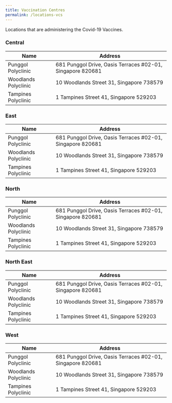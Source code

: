 ```yaml
---
title: Vaccination Centres
permalink: /locations-vcs
---
```


Locations that are administering the Covid-19 Vaccines.

###  **Central**
<table>
  <thead>
    <tr>
      <th>Name</th>
      <th>Address</th>
    </tr>
  </thead>
  <tbody>
    <!--start of row-->
    <tr>
      <td>Punggol Polyclinic</td>
      <td>681 Punggol Drive, Oasis Terraces #02-01, Singapore 820681</td>
    </tr>
    <!--end of row-->
    <!--start of row-->
    <tr>
      <td>Woodlands Polyclinic</td>
      <td>10 Woodlands Street 31, Singapore 738579</td>
    </tr>
    <!--end of row-->
    <!--start of row-->
    <tr>
      <td>Tampines Polyclinic</td>
      <td>1 Tampines Street 41, Singapore 529203</td>
    </tr>
    <!--end of row-->
  </tbody>
</table>


### **East**
<table>
  <thead>
    <tr>
      <th>Name</th>
      <th>Address</th>
    </tr>
  </thead>
  <tbody>
    <!--start of row-->
    <tr>
      <td>Punggol Polyclinic</td>
      <td>681 Punggol Drive, Oasis Terraces #02-01, Singapore 820681</td>
    </tr>
    <!--end of row-->
    <!--start of row-->
    <tr>
      <td>Woodlands Polyclinic</td>
      <td>10 Woodlands Street 31, Singapore 738579</td>
    </tr>
    <!--end of row-->
    <!--start of row-->
    <tr>
      <td>Tampines Polyclinic</td>
      <td>1 Tampines Street 41, Singapore 529203</td>
    </tr>
    <!--end of row-->
  </tbody>
</table>

### **North**
<table>
  <thead>
    <tr>
      <th>Name</th>
      <th>Address</th>
    </tr>
  </thead>
  <tbody>
    <!--start of row-->
    <tr>
      <td>Punggol Polyclinic</td>
      <td>681 Punggol Drive, Oasis Terraces #02-01, Singapore 820681</td>
    </tr>
    <!--end of row-->
    <!--start of row-->
    <tr>
      <td>Woodlands Polyclinic</td>
      <td>10 Woodlands Street 31, Singapore 738579</td>
    </tr>
    <!--end of row-->
    <!--start of row-->
    <tr>
      <td>Tampines Polyclinic</td>
      <td>1 Tampines Street 41, Singapore 529203</td>
    </tr>
    <!--end of row-->
  </tbody>
</table>

### **North East**
<table>
  <thead>
    <tr>
      <th>Name</th>
      <th>Address</th>
    </tr>
  </thead>
  <tbody>
    <!--start of row-->
    <tr>
      <td>Punggol Polyclinic</td>
      <td>681 Punggol Drive, Oasis Terraces #02-01, Singapore 820681</td>
    </tr>
    <!--end of row-->
    <!--start of row-->
    <tr>
      <td>Woodlands Polyclinic</td>
      <td>10 Woodlands Street 31, Singapore 738579</td>
    </tr>
    <!--end of row-->
    <!--start of row-->
    <tr>
      <td>Tampines Polyclinic</td>
      <td>1 Tampines Street 41, Singapore 529203</td>
    </tr>
    <!--end of row-->
  </tbody>
</table>

### **West**
<table>
  <thead>
    <tr>
      <th>Name</th>
      <th>Address</th>
    </tr>
  </thead>
  <tbody>
    <!--start of row-->
    <tr>
      <td>Punggol Polyclinic</td>
      <td>681 Punggol Drive, Oasis Terraces #02-01, Singapore 820681</td>
    </tr>
    <!--end of row-->
    <!--start of row-->
    <tr>
      <td>Woodlands Polyclinic</td>
      <td>10 Woodlands Street 31, Singapore 738579</td>
    </tr>
    <!--end of row-->
    <!--start of row-->
    <tr>
      <td>Tampines Polyclinic</td>
      <td>1 Tampines Street 41, Singapore 529203</td>
    </tr>
    <!--end of row-->
  </tbody>
</table>
